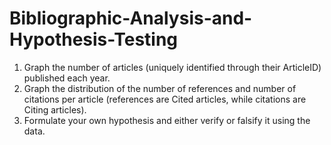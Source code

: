 # Bibliographic-Analysis-and-Hypothesis-Testing
1) Graph the number of articles (uniquely identified through their ArticleID) published each year.
2) Graph the distribution of the number of references and number of citations per article (references are Cited articles, while citations are Citing articles).
3) Formulate your own hypothesis and either verify or falsify it using the data.
